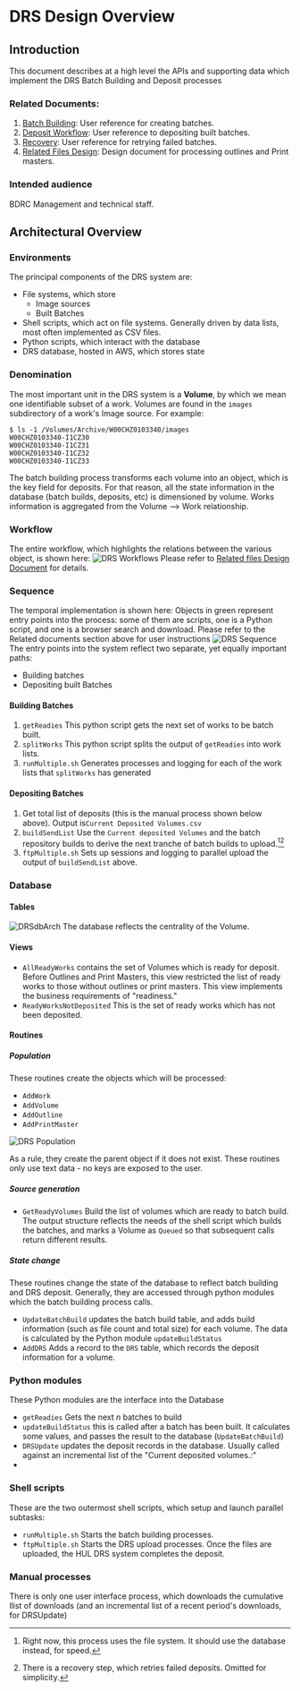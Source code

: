 # DRS Design Overview
## Introduction
This document describes at a high level the APIs and supporting data which implement the DRS Batch Building and Deposit processes
### Related Documents:
1. [Batch Building](BatchBuilding.md): User reference for creating batches.
1. [Deposit Workflow](DepositWorkflow.md): User reference to depositing built batches.
1. [Recovery](Recovery.md): User reference for retrying failed batches.
2. [Related Files Design](RelatedFilesDesign.md): Design document for processing outlines and Print masters.

### Intended audience
BDRC Management and technical staff.

## Architectural Overview
### Environments
The principal components of the DRS system are:
* File systems, which store
	- Image sources
	- Built Batches
* Shell scripts, which act on file systems. Generally driven by data lists, most often implemented as CSV files.
* Python scripts, which interact with the database
* DRS database, hosted in AWS, which stores state

### Denomination
The most important unit in the DRS system is a **Volume**, by which we mean one identifiable subset of a work. Volumes are found in the `images` subdirectory of a work's Image source. For example:

```
$ ls -1 /Volumes/Archive/W00CHZ0103340/images
W00CHZ0103340-I1CZ30
W00CHZ0103340-I1CZ31
W00CHZ0103340-I1CZ32
W00CHZ0103340-I1CZ33
```
The batch building process transforms each volume into an object, which is the key field for deposits.
For that reason, all the state information in the database (batch builds, deposits, etc) is dimensioned by volume. Works information is aggregated from the Volume --> Work relationship.

### Workflow
The entire workflow, which highlights the relations between the various object, is shown here:
![DRS Workflows](images/2018/08/drs-workflows.png)
Please refer to [Related files Design Document](RelatedFilesDesign.md) for details.
### Sequence
The temporal implementation is shown here: Objects in green represent entry points into the process: some of them are scripts, one is a Python script, and one is a browser search and download. Please refer to the Related documents section above for user instructions
![DRS Sequence](images/2018/08/drs-sequence.png)
The entry points into the system reflect two separate, yet equally important paths:
* Building batches
* Depositing built Batches

#### Building Batches
1. `getReadies` This python script gets the next set of works to be batch built.
2. `splitWorks` This python script splits the output of `getReadies` into work lists.
3. `runMultiple.sh` Generates processes and logging for each of the work lists that `splitWorks` has generated

#### Depositing Batches
1. Get total list of deposits (this is the manual process shown below above). Output is`Current Deposited Volumes.csv`
2. `buildSendList` Use the `Current deposited Volumes` and the batch repository builds to derive the next tranche of batch builds to upload.[^e58abf][^4e8fa9]
3. `ftpMultiple.sh` Sets up sessions and logging to parallel upload the output of `buildSendList` above.


[^e58abf]: Right now, this process uses the file system. It should use the database instead, for speed.

[^4e8fa9]: There is a recovery step, which retries failed deposits. Omitted for simplicity.
### Database
#### Tables
![DRSdbArch](images/2018/08/drsdbarch.png)
The database reflects the centrality of the Volume.
#### Views
* `AllReadyWorks` contains the set of Volumes which is ready for deposit. Before Outlines and Print Masters, this view restricted the list of ready works to those without outlines or print masters. This view implements the business requirements of "readiness."
* `ReadyWorksNotDeposited` This is the set of ready works which has not been deposited.

#### Routines
##### Population
These routines create the objects which will be processed:
* `AddWork`
* `AddVolume`
* `AddOutline`
* `AddPrintMaster`

![DRS Population](images/2018/08/drs-population.png)

As a rule, they create the parent object if it does not exist. These routines only use text data - no keys are exposed to the user.

##### Source generation
* `GetReadyVolumes` Build the list of volumes which are ready to batch build. The output structure reflects the needs of the shell script which builds the batches, and marks a Volume as `Queued` so that subsequent calls return different results.
##### State change
These routines change the state of the database to reflect batch building and DRS deposit. Generally, they are accessed through python modules which the batch building process calls.
* `UpdateBatchBuild` updates the batch build table, and adds build information (such as file count and total size) for each volume. The data is calculated by the Python module `updateBuildStatus`
* `AddDRS` Adds a record to the `DRS` table, which records the deposit information for a volume.

### Python modules
These Python modules are the interface into the Database
* `getReadies` Gets the next _n_ batches to build
* `updateBuildStatus` this is called after a batch has been built. It calculates some values, and passes the result to the database (`UpdateBatchBuild`)
* `DRSUpdate` updates the deposit records in the database. Usually called against an incremental list of the "Current deposited  volumes.:"
*
### Shell scripts
These are the two outermost shell scripts, which setup and launch parallel subtasks:
* `runMultiple.sh` Starts the batch building processes.
* `ftpMultiple.sh` Starts the DRS upload processes. Once the files are uploaded, the HUL DRS system completes the deposit.

### Manual processes
There is only one user interface process, which downloads the cumulative llist of  downloads (and an incremental list of a recent period's downloads, for DRSUpdate)
